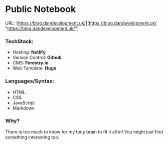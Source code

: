 # Public Notebook

URL: [https://blog.dandevelopment.uk/](https://blog.dandevelopment.uk/ "https://blog.dandevelopment.uk/")

### TechStack: 

* Hosting: **Netlify**
* Version Control: **Github**
* CMS: **Forestry.io**
* Web Template: **Hugo**

### Languages/Syntax:

* HTML
* CSS
* JavaScript
* Markdown

### Why?

There is too much to know for my tony brain to fit it all in! You might just find something interesting too.
